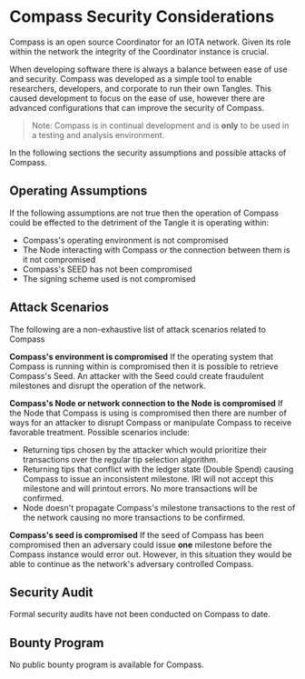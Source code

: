 # Compass Security Considerations

Compass is an open source Coordinator for an IOTA network. Given its role within the network the integrity of the Coordinator instance is crucial.

When developing software there is always a balance between ease of use and security. Compass was developed as a simple tool to enable researchers, developers, and corporate to run their own Tangles. This caused development to focus on the ease of use, however there are advanced configurations that can improve the security of Compass.

> Note: Compass is in continual development and is **only** to be used in a testing and analysis environment.

In the following sections the security assumptions and possible attacks of Compass.

## Operating Assumptions

If the following assumptions are not true then the operation of Compass could be effected to the detriment of the Tangle it is operating within:

- Compass's operating environment is not compromised
- The Node interacting with Compass or the connection between them is it not compromised
- Compass's SEED has not been compromised
- The signing scheme used is not compromised

## Attack Scenarios

The following are a non-exhaustive list of attack scenarios related to Compass

**Compass's environment is compromised** If the operating system that Compass is running within is compromised then it is possible to retrieve Compass's Seed. An attacker with the Seed could create fraudulent milestones and disrupt the operation of the network.

**Compass's Node or network connection to the Node is compromised** If the Node that Compass is using is compromised then there are number of ways for an attacker to disrupt Compass or manipulate Compass to receive favorable treatment. Possible scenarios include:

- Returning tips chosen by the attacker which would prioritize their transactions over the regular tip selection algorithm.
- Returning tips that conflict with the ledger state (Double Spend) causing Compass to issue an inconsistent milestone. IRI will not accept this milestone and will printout errors. No more transactions will be confirmed.
- Node doesn't propagate Compass's milestone transactions to the rest of the network causing no more transactions to be confirmed.

**Compass's seed is compromised** If the seed of Compass has been compromised then an adversary could issue **one** milestone before the Compass instance would error out. However, in this situation they would be able to continue as the network's adversary controlled Compass.

## Security Audit

Formal security audits have not been conducted on Compass to date.

## Bounty Program

No public bounty program is available for Compass.